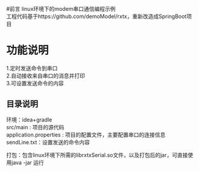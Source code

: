 #前言
linux环境下的modem串口通信编程示例\
工程代码基于https://github.com/demoModel/rxtx，重新改造成SpringBoot项目

# 功能说明
1.定时发送命令到串口\
2.自动接收来自串口的消息并打印\
3.可设置发送命令的内容

## 目录说明
环境：idea+gradle\
src/main : 项目的源代码\
application.properties : 项目的配置文件，主要配置串口的连接信息\
sendLine.txt：设置发送的命令内容

打包：包含linux环境下所需的librxtxSerial.so文件，以及打包后的jar，可直接使用java -jar 运行

